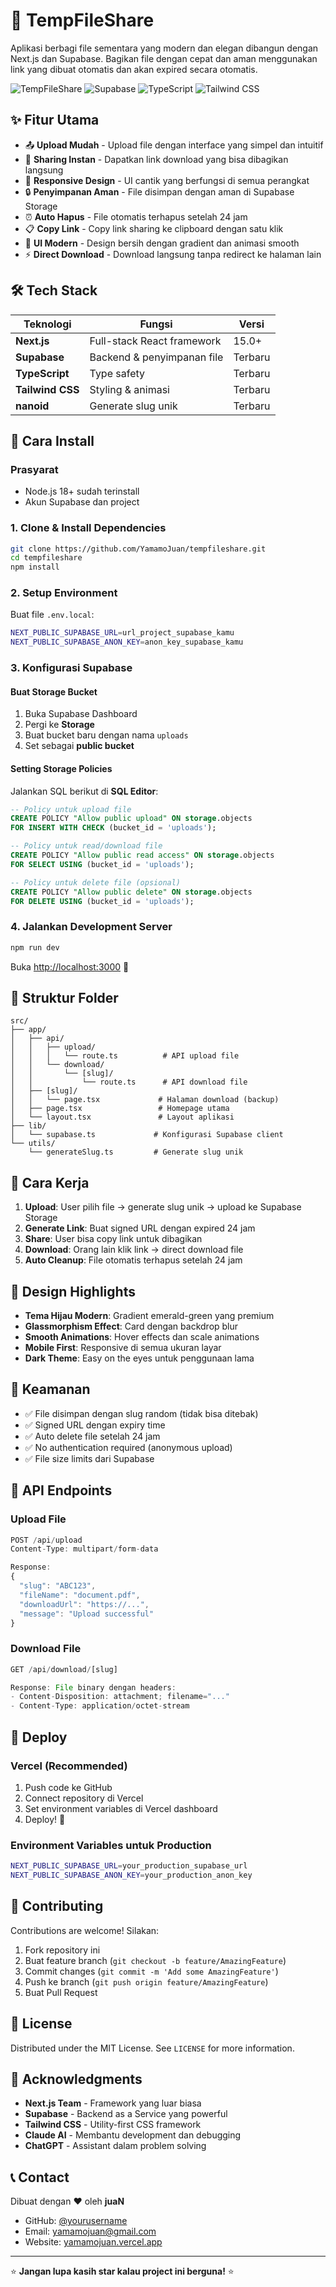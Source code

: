 # 🚀 TempFileShare

Aplikasi berbagi file sementara yang modern dan elegan dibangun dengan Next.js dan Supabase. Bagikan file dengan cepat dan aman menggunakan link yang dibuat otomatis dan akan expired secara otomatis.

![TempFileShare](https://img.shields.io/badge/Next.js-15-black?style=for-the-badge&logo=next.js)
![Supabase](https://img.shields.io/badge/Supabase-Storage-green?style=for-the-badge&logo=supabase)
![TypeScript](https://img.shields.io/badge/TypeScript-007ACC?style=for-the-badge&logo=typescript&logoColor=white)
![Tailwind CSS](https://img.shields.io/badge/Tailwind_CSS-38B2AC?style=for-the-badge&logo=tailwind-css&logoColor=white)

## ✨ Fitur Utama

- 📤 **Upload Mudah** - Upload file dengan interface yang simpel dan intuitif
- 🔗 **Sharing Instan** - Dapatkan link download yang bisa dibagikan langsung
- 📱 **Responsive Design** - UI cantik yang berfungsi di semua perangkat
- 🔒 **Penyimpanan Aman** - File disimpan dengan aman di Supabase Storage
- ⏰ **Auto Hapus** - File otomatis terhapus setelah 24 jam
- 📋 **Copy Link** - Copy link sharing ke clipboard dengan satu klik
- 🎨 **UI Modern** - Design bersih dengan gradient dan animasi smooth
- ⚡ **Direct Download** - Download langsung tanpa redirect ke halaman lain

## 🛠️ Tech Stack

| Teknologi | Fungsi | Versi |
|-----------|--------|-------|
| **Next.js** | Full-stack React framework | 15.0+ |
| **Supabase** | Backend & penyimpanan file | Terbaru |
| **TypeScript** | Type safety | Terbaru |
| **Tailwind CSS** | Styling & animasi | Terbaru |
| **nanoid** | Generate slug unik | Terbaru |

## 🚀 Cara Install

### Prasyarat

- Node.js 18+ sudah terinstall
- Akun Supabase dan project

### 1. Clone & Install Dependencies

```bash
git clone https://github.com/YamamoJuan/tempfileshare.git
cd tempfileshare
npm install
```

### 2. Setup Environment

Buat file `.env.local`:

```bash
NEXT_PUBLIC_SUPABASE_URL=url_project_supabase_kamu
NEXT_PUBLIC_SUPABASE_ANON_KEY=anon_key_supabase_kamu
```

### 3. Konfigurasi Supabase

#### Buat Storage Bucket
1. Buka Supabase Dashboard
2. Pergi ke **Storage** 
3. Buat bucket baru dengan nama `uploads`
4. Set sebagai **public bucket**

#### Setting Storage Policies
Jalankan SQL berikut di **SQL Editor**:

```sql
-- Policy untuk upload file
CREATE POLICY "Allow public upload" ON storage.objects
FOR INSERT WITH CHECK (bucket_id = 'uploads');

-- Policy untuk read/download file
CREATE POLICY "Allow public read access" ON storage.objects 
FOR SELECT USING (bucket_id = 'uploads');

-- Policy untuk delete file (opsional)
CREATE POLICY "Allow public delete" ON storage.objects
FOR DELETE USING (bucket_id = 'uploads');
```

### 4. Jalankan Development Server

```bash
npm run dev
```

Buka [http://localhost:3000](http://localhost:3000) 🎉

## 📁 Struktur Folder

```
src/
├── app/
│   ├── api/
│   │   ├── upload/
│   │   │   └── route.ts          # API upload file
│   │   └── download/
│   │       └── [slug]/
│   │           └── route.ts      # API download file
│   ├── [slug]/
│   │   └── page.tsx             # Halaman download (backup)
│   ├── page.tsx                 # Homepage utama
│   └── layout.tsx               # Layout aplikasi
├── lib/
│   └── supabase.ts             # Konfigurasi Supabase client
└── utils/
    └── generateSlug.ts         # Generate slug unik
```

## 🔧 Cara Kerja

1. **Upload**: User pilih file → generate slug unik → upload ke Supabase Storage
2. **Generate Link**: Buat signed URL dengan expired 24 jam
3. **Share**: User bisa copy link untuk dibagikan
4. **Download**: Orang lain klik link → direct download file
5. **Auto Cleanup**: File otomatis terhapus setelah 24 jam

## 🎨 Design Highlights

- **Tema Hijau Modern**: Gradient emerald-green yang premium
- **Glassmorphism Effect**: Card dengan backdrop blur
- **Smooth Animations**: Hover effects dan scale animations
- **Mobile First**: Responsive di semua ukuran layar
- **Dark Theme**: Easy on the eyes untuk penggunaan lama

## 🔐 Keamanan

- ✅ File disimpan dengan slug random (tidak bisa ditebak)
- ✅ Signed URL dengan expiry time
- ✅ Auto delete file setelah 24 jam
- ✅ No authentication required (anonymous upload)
- ✅ File size limits dari Supabase

## 📝 API Endpoints

### Upload File
```typescript
POST /api/upload
Content-Type: multipart/form-data

Response:
{
  "slug": "ABC123",
  "fileName": "document.pdf", 
  "downloadUrl": "https://...",
  "message": "Upload successful"
}
```

### Download File
```typescript
GET /api/download/[slug]

Response: File binary dengan headers:
- Content-Disposition: attachment; filename="..."
- Content-Type: application/octet-stream
```

## 🚀 Deploy

### Vercel (Recommended)

1. Push code ke GitHub
2. Connect repository di Vercel
3. Set environment variables di Vercel dashboard
4. Deploy! 🎉

### Environment Variables untuk Production
```bash
NEXT_PUBLIC_SUPABASE_URL=your_production_supabase_url
NEXT_PUBLIC_SUPABASE_ANON_KEY=your_production_anon_key
```

## 🤝 Contributing

Contributions are welcome! Silakan:

1. Fork repository ini
2. Buat feature branch (`git checkout -b feature/AmazingFeature`)
3. Commit changes (`git commit -m 'Add some AmazingFeature'`)
4. Push ke branch (`git push origin feature/AmazingFeature`)
5. Buat Pull Request

## 📄 License

Distributed under the MIT License. See `LICENSE` for more information.

## 🙏 Acknowledgments

- **Next.js Team** - Framework yang luar biasa
- **Supabase** - Backend as a Service yang powerful
- **Tailwind CSS** - Utility-first CSS framework
- **Claude AI** - Membantu development dan debugging
- **ChatGPT** - Assistant dalam problem solving

## 📞 Contact

Dibuat dengan ❤️ oleh **juaN**

- GitHub: [@yourusername](https://github.com/YamamoJuan)
- Email: yamamojuan@gmail.com
- Website: [yamamojuan.vercel.app](https://yamamojuan.vercel.app)

---

⭐ **Jangan lupa kasih star kalau project ini berguna!** ⭐
